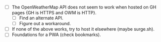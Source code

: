 - [ ] The OpenWeatherMap API does not seem to work when hosted on GH pages {GH is HTTPS and OWM is HTTP}.
  - [ ] Find an alternate API.
  - [ ] Figure out a workaround.
- [ ] If none of the above works, try to host it elsewhere (maybe surge.sh).
- [ ] Foundations for a PWA (check bookmarks).
